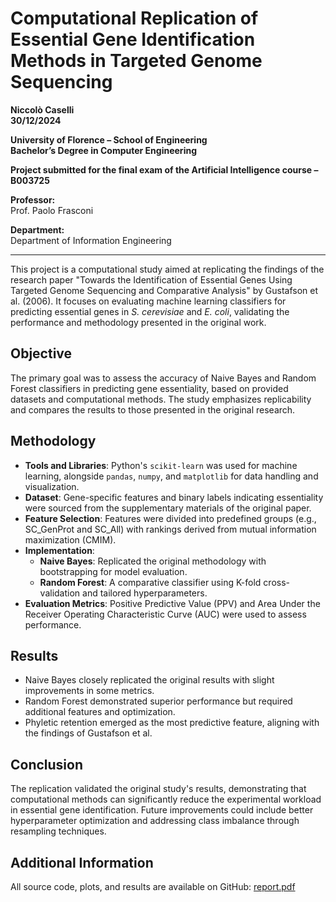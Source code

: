 # Computational Replication of Essential Gene Identification Methods in Targeted Genome Sequencing  
**Niccolò Caselli**  
**30/12/2024**

**University of Florence – School of Engineering**  
**Bachelor’s Degree in Computer Engineering**  

**Project submitted for the final exam of the Artificial Intelligence course – B003725**  

**Professor:**  
Prof. Paolo Frasconi  

**Department:**  
Department of Information Engineering  

---
This project is a computational study aimed at replicating the findings of the research paper "Towards the Identification of Essential Genes Using Targeted Genome Sequencing and Comparative Analysis" by Gustafson et al. (2006). It focuses on evaluating machine learning classifiers for predicting essential genes in _S. cerevisiae_ and _E. coli_, validating the performance and methodology presented in the original work.

## Objective

The primary goal was to assess the accuracy of Naive Bayes and Random Forest classifiers in predicting gene essentiality, based on provided datasets and computational methods. The study emphasizes replicability and compares the results to those presented in the original research.

## Methodology

- **Tools and Libraries**: Python's `scikit-learn` was used for machine learning, alongside `pandas`, `numpy`, and `matplotlib` for data handling and visualization.
- **Dataset**: Gene-specific features and binary labels indicating essentiality were sourced from the supplementary materials of the original paper.
- **Feature Selection**: Features were divided into predefined groups (e.g., SC_GenProt and SC_All) with rankings derived from mutual information maximization (CMIM).
- **Implementation**:
  - **Naive Bayes**: Replicated the original methodology with bootstrapping for model evaluation.
  - **Random Forest**: A comparative classifier using K-fold cross-validation and tailored hyperparameters.
- **Evaluation Metrics**: Positive Predictive Value (PPV) and Area Under the Receiver Operating Characteristic Curve (AUC) were used to assess performance.

## Results

- Naive Bayes closely replicated the original results with slight improvements in some metrics.
- Random Forest demonstrated superior performance but required additional features and optimization.
- Phyletic retention emerged as the most predictive feature, aligning with the findings of Gustafson et al.

## Conclusion

The replication validated the original study's results, demonstrating that computational methods can significantly reduce the experimental workload in essential gene identification. Future improvements could include better hyperparameter optimization and addressing class imbalance through resampling techniques.

## Additional Information

All source code, plots, and results are available on GitHub: [report.pdf](https://github.com/NiccoloCase/essential-genes-identification/blob/main/report.pdf)
